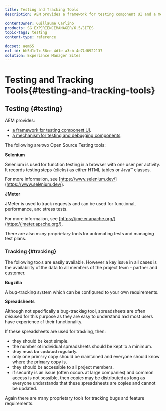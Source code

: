 ```yaml
---
title: Testing and Tracking Tools
description: AEM provides a framework for testing component UI and a mechanism for testing and debugging components

contentOwner: Guillaume Carlino
products: SG_EXPERIENCEMANAGER/6.5/SITES
topic-tags: testing
content-type: reference

docset: aem65
exl-id: bb5d1c7c-56ce-4d1e-a3cb-4e74d6922137
solution: Experience Manager Sites
---
```

# Testing and Tracking Tools{#testing-and-tracking-tools}

## Testing {#testing}

AEM provides:

* [a framework for testing component UI](/help/sites-developing/hobbes.md).
* [a mechanism for testing and debugging components](/help/sites-developing/developer-mode.md).

The following are two Open Source Testing tools:

**Selenium**

Selenium is used for function testing in a browser with one user per activity. It records testing steps (clicks) as either HTML tables or Java&trade; classes.

For more information, see [https://www.selenium.dev/](https://www.selenium.dev/).

**JMeter**

JMeter is used to track requests and can be used for functional, performance, and stress tests.

For more information, see [https://jmeter.apache.org/](https://jmeter.apache.org/).

There are also many proprietary tools for automating tests and managing test plans.

### Tracking {#tracking}

The following tools are easily available. However a key issue in all cases is the availability of the data to all members of the project team - partner and customer.

**Bugzilla**

A bug-tracking system which can be configured to your own requirements.

**Spreadsheets**

Although not specifically a bug-tracking tool, spreadsheets are often *mis*used for this purpose as they are easy to understand and most users have experience of their functionality.

If these spreadsheets are used for tracking, then:

* they should be kept simple.
* the number of individual spreadsheets should be kept to a minimum.
* they must be updated regularly.
* only one primary copy should be maintained and everyone should know where the primary copy is.
* they should be accessible to all project members.
* if security is an issue (often occurs at large companies) and common access is not possible, then copies may be distributed as long as everyone understands that these spreadsheets are copies and cannot be updated.

Again there are many proprietary tools for tracking bugs and feature requirements.
